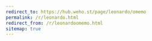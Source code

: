 ```yaml
---
redirect_to: https://hub.weho.st/page/leonardo/omemo
permalink: /r/leonardo.html
redirect_from: /r/leonardoomemo.html
sitemap: true
---
```

